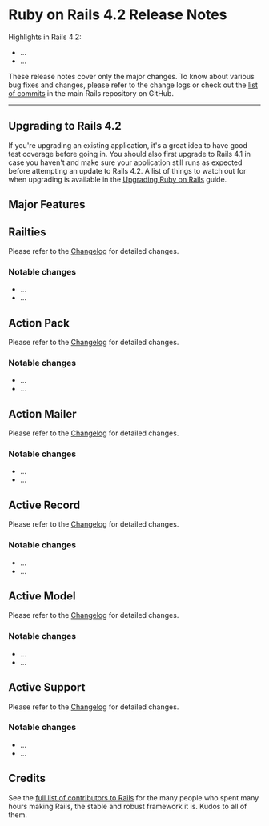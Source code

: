 Ruby on Rails 4.2 Release Notes
===============================

Highlights in Rails 4.2:

* ...
* ...

These release notes cover only the major changes. To know about various bug
fixes and changes, please refer to the change logs or check out the
[list of commits](https://github.com/rails/rails/commits/master) in the main
Rails repository on GitHub.

--------------------------------------------------------------------------------

Upgrading to Rails 4.2
----------------------

If you're upgrading an existing application, it's a great idea to have good test
coverage before going in. You should also first upgrade to Rails 4.1 in case you
haven't and make sure your application still runs as expected before attempting
an update to Rails 4.2. A list of things to watch out for when upgrading is
available in the
[Upgrading Ruby on Rails](upgrading_ruby_on_rails.html#upgrading-from-rails-4-1-to-rails-4-2)
guide.


Major Features
--------------



Railties
--------

Please refer to the
[Changelog](https://github.com/rails/rails/blob/4-2-stable/railties/CHANGELOG.md)
for detailed changes.

### Notable changes

* ...
* ...


Action Pack
-----------

Please refer to the
[Changelog](https://github.com/rails/rails/blob/4-2-stable/actionpack/CHANGELOG.md)
for detailed changes.

### Notable changes

* ...
* ...


Action Mailer
-------------

Please refer to the
[Changelog](https://github.com/rails/rails/blob/4-2-stable/actionmailer/CHANGELOG.md)
for detailed changes.

### Notable changes

* ...
* ...


Active Record
-------------

Please refer to the
[Changelog](https://github.com/rails/rails/blob/4-2-stable/activerecord/CHANGELOG.md)
for detailed changes.

### Notable changes

* ...
* ...


Active Model
------------

Please refer to the
[Changelog](https://github.com/rails/rails/blob/4-2-stable/activemodel/CHANGELOG.md)
for detailed changes.

### Notable changes

* ...
* ...


Active Support
--------------

Please refer to the
[Changelog](https://github.com/rails/rails/blob/4-2-stable/activesupport/CHANGELOG.md)
for detailed changes.

### Notable changes

* ...
* ...


Credits
-------

See the
[full list of contributors to Rails](http://contributors.rubyonrails.org/) for
the many people who spent many hours making Rails, the stable and robust
framework it is. Kudos to all of them.
